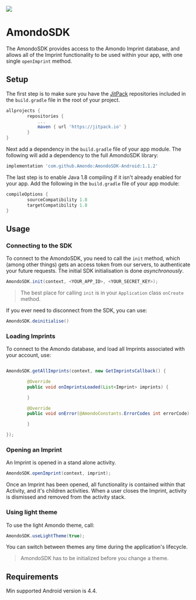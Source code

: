 [![](https://jitpack.io/v/Amondo/AmondoSDK-Android.svg)](https://jitpack.io/#Amondo/AmondoSDK-Android)

# AmondoSDK
The AmondoSDK provides access to the Amondo Imprint database, and allows all of the Imprint functionality to be used within your app, with one single ```openImprint``` method.

## Setup

The first step is to make sure you have the [JitPack](https://jitpack.io) repositories included in the `build.gradle` file in the root of your project.

```Groovy
allprojects {
        repositories {
            ...
            maven { url 'https://jitpack.io' }
        }
}
```

Next add a dependency in the `build.gradle` file of your app module. The following will add a dependency to the full AmondoSDK library:

```Groovy
implementation 'com.github.Amondo:AmondoSDK-Android:1.1.2'
```

The last step is to enable Java 1.8 compiling if it isn't already enabled for your app. Add the following in the `build.gradle` file of your app module:

```Groovy
compileOptions {
        sourceCompatibility 1.8
        targetCompatibility 1.8
}
```

## Usage

### Connecting to the SDK

To connect to the AmondoSDK, you need to call the `init` method, which (among other things) gets an access token from our servers, to authenticate your future requests. The initial SDK initialisation is done _asynchronously_.

```java
AmondoSDK.init(context, <YOUR_APP_ID>, <YOUR_SECRET_KEY>);
```

>The best place for calling `init` is in your `Application` class `onCreate` method.


If you ever need to disconnect from the SDK, you can use:

```java
AmondoSDK.deinitialise()
```

### Loading Imprints

To connect to the Amondo database, and load all Imprints associated with your account, use:

```Java

AmondoSDK.getAllImprints(context, new GetImprintsCallback() {

        @Override
        public void onImprintsLoaded(List<Imprint> imprints) {

        }

        @Override
        public void onError(@AmondoConstants.ErrorCodes int errorCode) {

        }

});
```

### Opening an Imprint

An Imprint is opened in a stand alone activity.

```java
AmondoSDK.openImprint(context, imprint);
```
Once an Imprint has been opened, all functionality is contained within that Activity, and it's children activities. When a user closes the Imprint, activity is dismissed and removed from the activity stack.


### Using light theme

To use the light Amondo theme, call:

```java
AmondoSDK.useLightTheme(true);
```
You can switch between themes any time during the application's lifecycle.

>AmondoSDK has to be initialized before you change a theme.

## Requirements

Min supported Android version is 4.4.